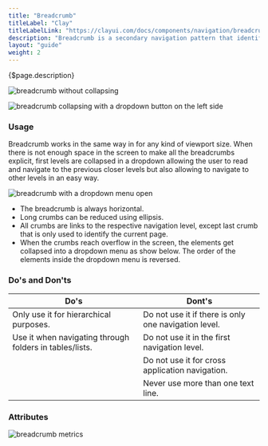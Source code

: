 ```yaml
---
title: "Breadcrumb"
titleLabel: "Clay"
titleLabelLink: "https://clayui.com/docs/components/navigation/breadcrumbs.html"
description: "Breadcrumb is a secondary navigation pattern that identifies the page position inside a hierarchy."
layout: "guide"
weight: 2
---
```


<div class="page-description">{$page.description}</div>

![breadcrumb without collapsing](../../../images/Breadcrumb.jpg)

![breadcrumb collapsing with a dropdown button on the left side](../../../images/BreadcrumbDropdown.jpg)

### Usage

Breadcrumb works in the same way in for any kind of viewport size. When there is not enough space in the screen to make all the breadcrumbs explicit, first levels are collapsed in a dropdown allowing the user to read and navigate to the previous closer levels but also allowing to navigate to other levels in an easy way.

![breadcrumb with a dropdown menu open](../../../images/BreadcrumbDropdownExample.jpg)

* The breadcrumb is always horizontal.
* Long crumbs can be reduced using ellipsis.
* All crumbs are links to the respective navigation level, except last crumb that is only used to identify the current page.
* When the crumbs reach overflow in the screen, the elements get collapsed into a dropdown menu as show below. The order of the elements inside the dropdown menu is reversed.

### Do's and Don'ts

| Do's | Dont's |
| ---- | ------ |
| Only use it for hierarchical purposes. | Do not use it if there is only one navigation level. |
| Use it when navigating through folders in tables/lists. | Do not use it in the first navigation level. |
| | Do not use it for cross application navigation. |
| | Never use more than one text line. |

### Attributes

![breadcrumb metrics](../../../images/BreadcrumbMetrics.jpg)